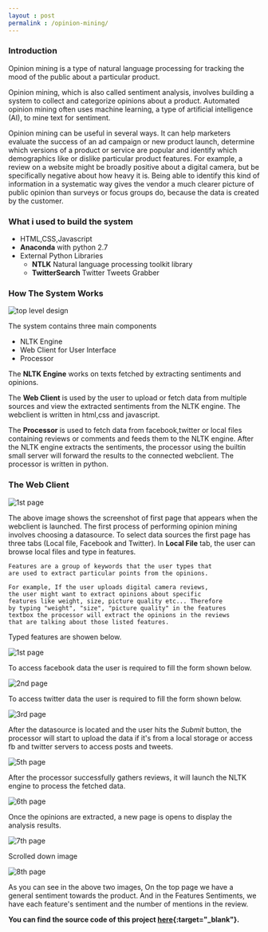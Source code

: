 ```yaml
---
layout : post
permalink : /opinion-mining/
---
```


### Introduction

Opinion mining is a type of natural language processing for tracking the mood of the public about a particular product. 

Opinion mining, which is also called sentiment analysis, involves building a system to collect and categorize opinions about a product. Automated opinion mining often uses machine learning, a type of artificial intelligence (AI), to mine text for sentiment. 

Opinion mining can be useful in several ways.  It can help marketers evaluate the success of an ad campaign or new product launch, determine which versions of a product or service are popular and identify which demographics like or dislike particular product features. For example, a review on a website might be broadly positive about a digital camera, but be specifically negative about how heavy it is. Being able to identify this kind of information in a systematic way gives the vendor a much clearer picture of public opinion than surveys or focus groups do, because the data is created by the customer.  

### What i used to build the system

* HTML,CSS,Javascript
* **Anaconda** with python 2.7
* External Python Libraries
    * **NTLK** Natural language processing toolkit library
    * **TwitterSearch** Twitter Tweets Grabber

### How The System Works

![top level design](/{{site.baseurl}}/assets/images/tp_lvl.png)

The system contains three main components

* NLTK Engine
* Web Client for User Interface
* Processor

The **NLTK Engine** works on texts fetched by extracting sentiments and opinions. 

The **Web Client** is used by the user to upload or fetch data from multiple sources and view the extracted sentiments from the NLTK engine. The webclient is written in html,css and javascript.

The **Processor** is used to fetch data from facebook,twitter or local files containing reviews or comments and feeds them to the NLTK engine. After the NLTK engine extracts the sentiments, the processor using the builtin small server will forward the results to the connected webclient. The processor is written in  python.

### The Web Client

![1st page](/{{site.baseurl}}/assets/images/web_1.png)

The above image shows the screenshot of first page that appears when the webclient is launched. The first process of performing opinion mining involves choosing a datasource. To select data sources the first page has three tabs (Local file, Facebook and Twitter). In **Local File** tab, the user can browse local files and type in features.

```
Features are a group of keywords that the user types that 
are used to extract particular points from the opinions. 

For example, If the user uploads digital camera reviews, 
the user might want to extract opinions about specific 
features like weight, size, picture quality etc... Therefore
by typing "weight", "size", "picture quality" in the features
textbox the processor will extract the opinions in the reviews 
that are talking about those listed features.

```
Typed features are showen below.

![1st page](/{{site.baseurl}}/assets/images/web_4.png)

To access facebook data the user is required to fill the form shown below.

![2nd page](/{{site.baseurl}}/assets/images/web_2.png)

To access twitter data the user is required to fill the form shown below.

![3rd page](/{{site.baseurl}}/assets/images/web_3.png)

After the datasource is located and the user hits the *Submit* button, the processor will start to upload the data if it's from a local storage or access fb and twitter servers to access posts and tweets.

![5th page](/{{site.baseurl}}/assets/images/web_5.png)

After the processor successfully gathers reviews, it will launch the NLTK engine to process the fetched data.

![6th page](/{{site.baseurl}}/assets/images/web_6.png)

Once the opinions are extracted, a new page is opens to display the analysis results.

![7th page](/{{site.baseurl}}/assets/images/web_7.png)

Scrolled down image

![8th page](/{{site.baseurl}}/assets/images/web_8.png)

As you can see in the above two images, On the top page we have a general sentiment towards the product. And in the Features Sentiments, we have each feature's sentiment and the number of mentions in the review.

**You can find the source code of this project [here](https://github.com/robek26/opinion_mining){:target="_blank"}.**







